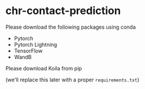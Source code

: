 # chr-contact-prediction

Please download the following packages using conda 
- Pytorch
- Pytorch Lightning
- TensorFlow
- WandB 

Please download Koila from pip

(we'll replace this later with a proper `requirements.txt`)
